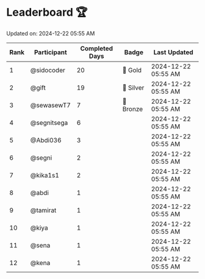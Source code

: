 # Leaderboard 🏆

Updated on: 2024-12-22 05:55 AM

| Rank | Participant       | Completed Days | Badge      | Last Updated         |
|------|-------------------|----------------|------------|----------------------|
| 1    | @sidocoder        | 20             | 🏅 Gold     | 2024-12-22 05:55 AM |
| 2    | @gift             | 19             | 🥈 Silver   | 2024-12-22 05:55 AM |
| 3    | @sewasewT7        | 7              | 🥉 Bronze   | 2024-12-22 05:55 AM |
| 4    | @segnitsega       | 6              |            | 2024-12-22 05:55 AM |
| 5    | @Abdi036          | 3              |            | 2024-12-22 05:55 AM |
| 6    | @segni            | 2              |            | 2024-12-22 05:55 AM |
| 7    | @kika1s1          | 2              |            | 2024-12-22 05:55 AM |
| 8    | @abdi             | 1              |            | 2024-12-22 05:55 AM |
| 9    | @tamirat          | 1              |            | 2024-12-22 05:55 AM |
| 10   | @kiya             | 1              |            | 2024-12-22 05:55 AM |
| 11   | @sena             | 1              |            | 2024-12-22 05:55 AM |
| 12   | @kena             | 1              |            | 2024-12-22 05:55 AM |
